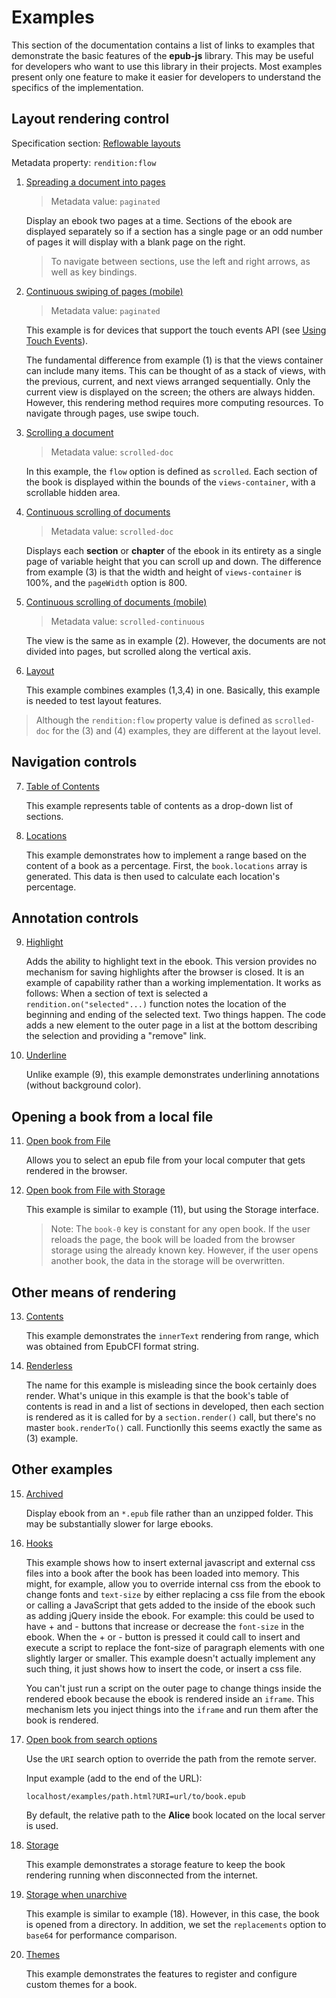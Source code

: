 # Examples

This section of the documentation contains a list of links to examples that demonstrate the basic features of the **epub-js** library. This may be useful for developers who want to use this library in their projects. Most examples present only one feature to make it easier for developers to understand the specifics of the implementation.

## Layout rendering control

Specification section: [Reflowable layouts](https://www.w3.org/TR/epub/#flow)

Metadata property: `rendition:flow`

1. [Spreading a document into pages](paginated.html)

    >Metadata value: `paginated`
    
    Display an ebook two pages at a time. Sections of the ebook are displayed separately so if a section has a single page or an odd number of pages it will display with a blank page on the right.

    >To navigate between sections, use the left and right arrows, as well as key bindings.

2. [Continuous swiping of pages (mobile)](paginated-continuous.html)

    >Metadata value: `paginated`

    This example is for devices that support the touch events API (see [Using Touch Events](https://developer.mozilla.org/en-US/docs/Web/API/Touch_events/Using_Touch_Events)).

    The fundamental difference from example (1) is that the views container can include many items. This can be thought of as a stack of views, with the previous, current, and next views arranged sequentially. Only the current view is displayed on the screen; the others are always hidden. However, this rendering method requires more computing resources. To navigate through pages, use swipe touch.

3. [Scrolling a document](scrolled.html)

    >Metadata value: `scrolled-doc`

    In this example, the `flow` option is defined as `scrolled`. Each section of the book is displayed within the bounds of the `views-container`, with a scrollable hidden area.

4. [Continuous scrolling of documents](scrolled-doc.html)

    >Metadata value: `scrolled-doc`

    Displays each **section** or **chapter** of the ebook in its entirety as a single page of variable height that you can scroll up and down. The difference from example (3) is that the width and height of `views-container` is 100%, and the `pageWidth` option is 800.

5. [Continuous scrolling of documents (mobile)](scrolled-continuous.html)

    >Metadata value: `scrolled-continuous`

    The view is the same as in example (2). However, the documents are not divided into pages, but scrolled along the vertical axis.

6. [Layout](layout.html)

    This example combines examples (1,3,4) in one. Basically, this example is needed to test layout features.

>Although the `rendition:flow` property value is defined as `scrolled-doc` for the (3) and (4) examples, they are different at the layout level.

## Navigation controls

7. [Table of Contents](toc.html)

    This example represents table of contents as a drop-down list of sections.

8. [Locations](locations.html)

    This example demonstrates how to implement a range based on the content of a book as a percentage. First, the `book.locations` array is generated. This data is then used to calculate each location's percentage.

## Annotation controls

9. [Highlight](annotations-highlight.html)

    Adds the ability to highlight text in the ebook. This version provides no mechanism for saving highlights after the browser is closed. It is an example of capability rather than a working implementation. It works as follows: When a section of text is selected a `rendition.on("selected"...)` function notes the location of the beginning and ending of the selected text. Two things happen. The code adds a new element to the outer page in a list at the bottom describing the selection and providing a "remove" link.

10. [Underline](annotations-underline.html)

    Unlike example (9), this example demonstrates underlining annotations (without background color).

## Opening a book from a local file

11. [Open book from File](input.html)

    Allows you to select an epub file from your local computer that gets rendered in the browser.

12. [Open book from File with Storage](input-with-storage.html)

    This example is similar to example (11), but using the Storage interface.

    >Note: The `book-0` key is constant for any open book. If the user reloads the page, the book will be loaded from the browser storage using the already known key. However, if the user opens another book, the data in the storage will be overwritten.

## Other means of rendering

13. [Contents](contents.html)

    This example demonstrates the `innerText` rendering from range, which was obtained from EpubCFI format string.

14. [Renderless](renderless.html)

    The name for this example is misleading since the book certainly does render. What's unique in this example is that the book's table of contents is read in and a list of sections in developed, then each section is rendered as it is called for by a `section.render()` call, but there's no master `book.renderTo()` call. Functionlly this seems exactly the same as (3) example.

## Other examples

15. [Archived](archived.html)

    Display ebook from an `*.epub` file rather than an unzipped folder. This may be substantially slower for large ebooks.

16. [Hooks](hooks.html)

    This example shows how to insert external javascript and external css files into a book after the book has been loaded into memory. This might, for example, allow you to override internal css from the ebook to change fonts and `text-size` by either replacing a css file from the ebook or calling a JavaScript that gets added to the inside of the ebook such as adding jQuery inside the ebook. For example: this could be used to have + and - buttons that increase or decrease the `font-size` in the ebook. When the + or - button is pressed it could call to insert and execute a script to replace the font-size of paragraph elements with one slightly larger or smaller. This example doesn't actually implement any such thing, it just shows how to insert the code, or insert a css file.

    You can't just run a script on the outer page to change things inside the rendered ebook because the ebook is rendered inside an `iframe`. This mechanism lets you inject things into the `iframe` and run them after the book is rendered.

17. [Open book from search options](path.html)

    Use the `URI` search option to override the path from the remote server.

    Input example (add to the end of the URL):

    ```
    localhost/examples/path.html?URI=url/to/book.epub
    ```

    By default, the relative path to the **Alice** book located on the local server is used.

18. [Storage](storage.html)

    This example demonstrates a storage feature to keep the book rendering running when disconnected from the internet.

19. [Storage when unarchive](storage-when-unarchive.html)

    This example is similar to example (18). However, in this case, the book is opened from a directory. In addition, we set the `replacements` option to `base64` for performance comparison.

20. [Themes](themes.html)

    This example demonstrates the features to register and configure custom themes for a book.